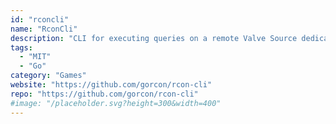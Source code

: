 ```yaml
---
id: "rconcli"
name: "RconCli"
description: "CLI for executing queries on a remote Valve Source dedicated server using the RCON Protocol."
tags:
  - "MIT"
  - "Go"
category: "Games"
website: "https://github.com/gorcon/rcon-cli"
repo: "https://github.com/gorcon/rcon-cli"
#image: "/placeholder.svg?height=300&width=400"
---
```


